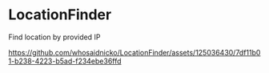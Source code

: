 # LocationFinder
Find location by provided IP



https://github.com/whosaidnicko/LocationFinder/assets/125036430/7df11b01-b238-4223-b5ad-f234ebe36ffd




